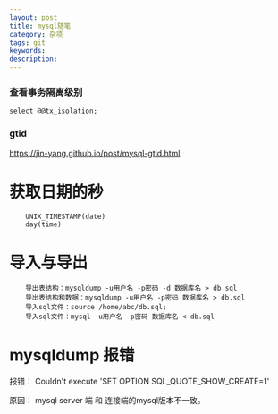 ```yaml
---
layout: post
title: mysql随笔
category: 杂项
tags: git
keywords:
description:
---
```


### 查看事务隔离级别

    select @@tx_isolation;


### gtid

https://jin-yang.github.io/post/mysql-gtid.html

# 获取日期的秒

        UNIX_TIMESTAMP(date)
        day(time)

# 导入与导出
        导出表结构：mysqldump -u用户名 -p密码 -d 数据库名 > db.sql
        导出表结构和数据：mysqldump -u用户名 -p密码 数据库名 > db.sql
        导入sql文件：source /home/abc/db.sql;
        导入sql文件：mysql -u用户名 -p密码 数据库名 < db.sql

# mysqldump 报错

报错： Couldn't execute 'SET OPTION SQL_QUOTE_SHOW_CREATE=1'

原因： mysql server 端 和 连接端的mysql版本不一致。
